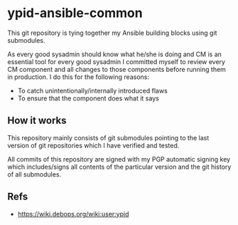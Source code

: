 # ypid-ansible-common

This git repository is tying together my Ansible building blocks using git submodules.

As every good sysadmin should know what he/she is doing and CM is an essential
tool for every good sysadmin I committed myself to review every CM component
and all changes to those components before running them in production. I do
this for the following reasons:

* To catch unintentionally/internally introduced flaws
* To ensure that the component does what it says

## How it works

This repository mainly consists of git submodules pointing to the last version
of git repositories which I have verified and tested.

All commits of this repository are signed with my PGP automatic signing key
which includes/signs all contents of the particular version and the git history
of all submodules.

## Refs

* https://wiki.debops.org/wiki:user:ypid

